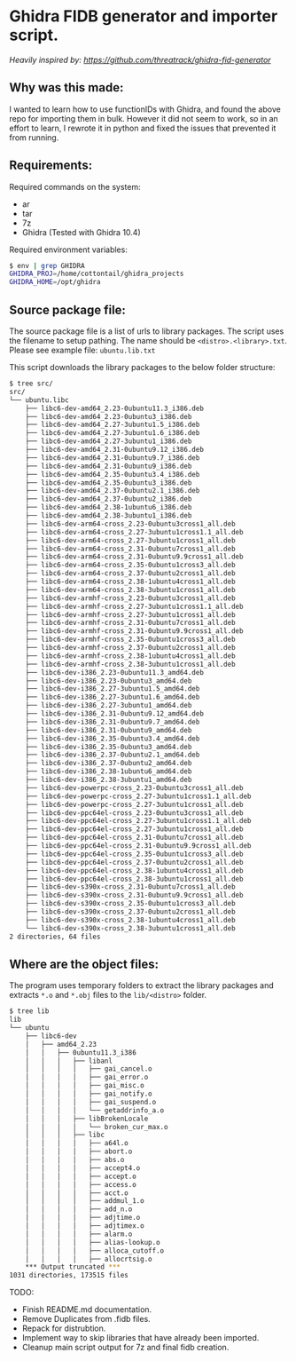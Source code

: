 # Ghidra FIDB generator and importer script.

*Heavily inspired by: https://github.com/threatrack/ghidra-fid-generator*

## Why was this made:
I wanted to learn how to use functionIDs with Ghidra, and found the above repo for importing them in bulk. However it did not seem to work, so in an effort to learn, I rewrote it in python and fixed the issues that prevented it from running.

## Requirements:
Required commands on the system:
- ar
- tar
- 7z
- Ghidra (Tested with Ghidra 10.4)  
  
Required environment variables:
```bash
$ env | grep GHIDRA
GHIDRA_PROJ=/home/cottontail/ghidra_projects
GHIDRA_HOME=/opt/ghidra
```

## Source package file:
The source package file is a list of urls to library packages. The script uses the filename to setup pathing. The name should be `<distro>.<library>.txt`. Please see example file: `ubuntu.lib.txt`

This script downloads the library packages to the below folder structure:

```bash
$ tree src/
src/
└── ubuntu.libc
    ├── libc6-dev-amd64_2.23-0ubuntu11.3_i386.deb
    ├── libc6-dev-amd64_2.23-0ubuntu3_i386.deb
    ├── libc6-dev-amd64_2.27-3ubuntu1.5_i386.deb
    ├── libc6-dev-amd64_2.27-3ubuntu1.6_i386.deb
    ├── libc6-dev-amd64_2.27-3ubuntu1_i386.deb
    ├── libc6-dev-amd64_2.31-0ubuntu9.12_i386.deb
    ├── libc6-dev-amd64_2.31-0ubuntu9.7_i386.deb
    ├── libc6-dev-amd64_2.31-0ubuntu9_i386.deb
    ├── libc6-dev-amd64_2.35-0ubuntu3.4_i386.deb
    ├── libc6-dev-amd64_2.35-0ubuntu3_i386.deb
    ├── libc6-dev-amd64_2.37-0ubuntu2.1_i386.deb
    ├── libc6-dev-amd64_2.37-0ubuntu2_i386.deb
    ├── libc6-dev-amd64_2.38-1ubuntu6_i386.deb
    ├── libc6-dev-amd64_2.38-3ubuntu1_i386.deb
    ├── libc6-dev-arm64-cross_2.23-0ubuntu3cross1_all.deb
    ├── libc6-dev-arm64-cross_2.27-3ubuntu1cross1.1_all.deb
    ├── libc6-dev-arm64-cross_2.27-3ubuntu1cross1_all.deb
    ├── libc6-dev-arm64-cross_2.31-0ubuntu7cross1_all.deb
    ├── libc6-dev-arm64-cross_2.31-0ubuntu9.9cross1_all.deb
    ├── libc6-dev-arm64-cross_2.35-0ubuntu1cross3_all.deb
    ├── libc6-dev-arm64-cross_2.37-0ubuntu2cross1_all.deb
    ├── libc6-dev-arm64-cross_2.38-1ubuntu4cross1_all.deb
    ├── libc6-dev-arm64-cross_2.38-3ubuntu1cross1_all.deb
    ├── libc6-dev-armhf-cross_2.23-0ubuntu3cross1_all.deb
    ├── libc6-dev-armhf-cross_2.27-3ubuntu1cross1.1_all.deb
    ├── libc6-dev-armhf-cross_2.27-3ubuntu1cross1_all.deb
    ├── libc6-dev-armhf-cross_2.31-0ubuntu7cross1_all.deb
    ├── libc6-dev-armhf-cross_2.31-0ubuntu9.9cross1_all.deb
    ├── libc6-dev-armhf-cross_2.35-0ubuntu1cross3_all.deb
    ├── libc6-dev-armhf-cross_2.37-0ubuntu2cross1_all.deb
    ├── libc6-dev-armhf-cross_2.38-1ubuntu4cross1_all.deb
    ├── libc6-dev-armhf-cross_2.38-3ubuntu1cross1_all.deb
    ├── libc6-dev-i386_2.23-0ubuntu11.3_amd64.deb
    ├── libc6-dev-i386_2.23-0ubuntu3_amd64.deb
    ├── libc6-dev-i386_2.27-3ubuntu1.5_amd64.deb
    ├── libc6-dev-i386_2.27-3ubuntu1.6_amd64.deb
    ├── libc6-dev-i386_2.27-3ubuntu1_amd64.deb
    ├── libc6-dev-i386_2.31-0ubuntu9.12_amd64.deb
    ├── libc6-dev-i386_2.31-0ubuntu9.7_amd64.deb
    ├── libc6-dev-i386_2.31-0ubuntu9_amd64.deb
    ├── libc6-dev-i386_2.35-0ubuntu3.4_amd64.deb
    ├── libc6-dev-i386_2.35-0ubuntu3_amd64.deb
    ├── libc6-dev-i386_2.37-0ubuntu2.1_amd64.deb
    ├── libc6-dev-i386_2.37-0ubuntu2_amd64.deb
    ├── libc6-dev-i386_2.38-1ubuntu6_amd64.deb
    ├── libc6-dev-i386_2.38-3ubuntu1_amd64.deb
    ├── libc6-dev-powerpc-cross_2.23-0ubuntu3cross1_all.deb
    ├── libc6-dev-powerpc-cross_2.27-3ubuntu1cross1.1_all.deb
    ├── libc6-dev-powerpc-cross_2.27-3ubuntu1cross1_all.deb
    ├── libc6-dev-ppc64el-cross_2.23-0ubuntu3cross1_all.deb
    ├── libc6-dev-ppc64el-cross_2.27-3ubuntu1cross1.1_all.deb
    ├── libc6-dev-ppc64el-cross_2.27-3ubuntu1cross1_all.deb
    ├── libc6-dev-ppc64el-cross_2.31-0ubuntu7cross1_all.deb
    ├── libc6-dev-ppc64el-cross_2.31-0ubuntu9.9cross1_all.deb
    ├── libc6-dev-ppc64el-cross_2.35-0ubuntu1cross3_all.deb
    ├── libc6-dev-ppc64el-cross_2.37-0ubuntu2cross1_all.deb
    ├── libc6-dev-ppc64el-cross_2.38-1ubuntu4cross1_all.deb
    ├── libc6-dev-ppc64el-cross_2.38-3ubuntu1cross1_all.deb
    ├── libc6-dev-s390x-cross_2.31-0ubuntu7cross1_all.deb
    ├── libc6-dev-s390x-cross_2.31-0ubuntu9.9cross1_all.deb
    ├── libc6-dev-s390x-cross_2.35-0ubuntu1cross3_all.deb
    ├── libc6-dev-s390x-cross_2.37-0ubuntu2cross1_all.deb
    ├── libc6-dev-s390x-cross_2.38-1ubuntu4cross1_all.deb
    └── libc6-dev-s390x-cross_2.38-3ubuntu1cross1_all.deb
2 directories, 64 files
```
## Where are the object files:
The program uses temporary folders to extract the library packages and extracts `*.o` and `*.obj` files to the `lib/<distro>` folder.
```bash
$ tree lib
lib
└── ubuntu
    ├── libc6-dev
    │   ├── amd64_2.23
    │   │   ├── 0ubuntu11.3_i386
    │   │   │   ├── libanl
    │   │   │   │   ├── gai_cancel.o
    │   │   │   │   ├── gai_error.o
    │   │   │   │   ├── gai_misc.o
    │   │   │   │   ├── gai_notify.o
    │   │   │   │   ├── gai_suspend.o
    │   │   │   │   └── getaddrinfo_a.o
    │   │   │   ├── libBrokenLocale
    │   │   │   │   └── broken_cur_max.o
    │   │   │   ├── libc
    │   │   │   │   ├── a64l.o
    │   │   │   │   ├── abort.o
    │   │   │   │   ├── abs.o
    │   │   │   │   ├── accept4.o
    │   │   │   │   ├── accept.o
    │   │   │   │   ├── access.o
    │   │   │   │   ├── acct.o
    │   │   │   │   ├── addmul_1.o
    │   │   │   │   ├── add_n.o
    │   │   │   │   ├── adjtime.o
    │   │   │   │   ├── adjtimex.o
    │   │   │   │   ├── alarm.o
    │   │   │   │   ├── alias-lookup.o
    │   │   │   │   ├── alloca_cutoff.o
    │   │   │   │   ├── allocrtsig.o
    *** Output truncated ***
1031 directories, 173515 files
```

TODO:
- Finish README.md documentation.
- Remove Duplicates from .fidb files.
- Repack for distrubtion.
- Implement way to skip libraries that have already been imported.
- Cleanup main script output for 7z and final fidb creation.